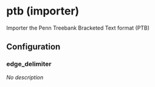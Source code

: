 # ptb (importer)

Importer the Penn Treebank Bracketed Text format (PTB)

## Configuration

###  edge_delimiter

*No description*


